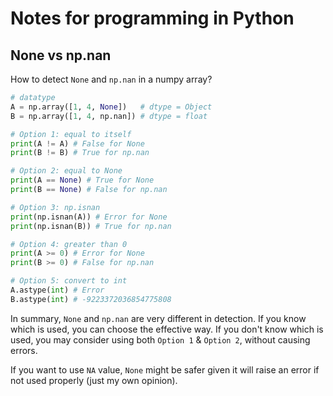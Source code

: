 # Notes for programming in Python

## None vs np.nan
How to detect `None` and `np.nan` in a numpy array?
```Python
# datatype
A = np.array([1, 4, None])   # dtype = Object
B = np.array([1, 4, np.nan]) # dtype = float

# Option 1: equal to itself
print(A != A) # False for None
print(B != B) # True for np.nan

# Option 2: equal to None
print(A == None) # True for None
print(B == None) # False for np.nan

# Option 3: np.isnan
print(np.isnan(A)) # Error for None
print(np.isnan(B)) # True for np.nan

# Option 4: greater than 0
print(A >= 0) # Error for None
print(B >= 0) # False for np.nan

# Option 5: convert to int
A.astype(int) # Error
B.astype(int) # -9223372036854775808
```

In summary, `None` and `np.nan` are very different in detection. If you know which is used, you can choose the effective way.
If you don't know which is used, you may consider using both `Option 1` & `Option 2`, without causing errors.

If you want to use `NA` value, `None` might be safer given it will raise an error if not used properly (just my own opinion).
